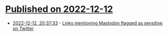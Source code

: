 # [Published on 2022-12-12](index.md)

* [2022-12-12, 20:37:33](https://news.ycombinator.com/item?id=33959920) - [Links mentioning Mastodon flagged as sensitive on Twitter](https://mastodon.online/@joshuatopolsky/109501217476449536)
